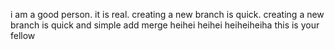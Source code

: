  i  am a good person.
it is real.
creating a new branch is  quick.
creating a new branch is quick and simple
add merge
heihei
heihei
heiheiheiha
this is your fellow
